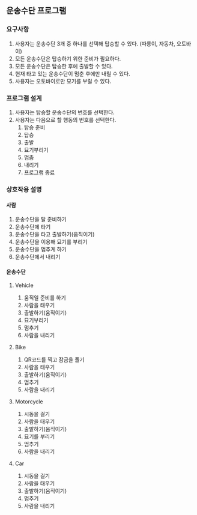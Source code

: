 ## 운송수단 프로그램

### 요구사항
1. 사용자는 운송수단 3개 중 하나를 선택해 탑승할 수 있다. (따릉이, 자동차, 오토바이)
2. 모든 운송수단은 탑승하기 위한 준비가 필요하다.
3. 모든 운송수단은 탑승한 후에 출발할 수 있다.
4. 현재 타고 있는 운송수단이 멈춘 후에만 내릴 수 있다.
5. 사용자는 오토바이로만 묘기를 부릴 수 있다.

### 프로그램 설계
1. 사용자는 탑승할 운송수단의 번호를 선택한다.
2. 사용자는 다음으로 할 행동의 번호를 선택한다.
   1. 탑승 준비
   2. 탑승
   3. 출발
   4. 묘기부리기
   5. 멈춤
   6. 내리기
   7. 프로그램 종료

### 상호작용 설명

#### 사람
1. 운송수단을 탈 준비하기
2. 운송수단에 타기
3. 운송수단을 타고 출발하기(움직이기)
4. 운송수단을 이용해 묘기를 부리기
5. 운송수단을 멈추게 하기
6. 운송수단에서 내리기

#### 운송수단
1. Vehicle
   1. 움직일 준비를 하기
   2. 사람을 태우기
   3. 출발하기(움직이기)
   4. 묘기부리기
   5. 멈추기
   6. 사람을 내리기

2. Bike
   1. QR코드를 찍고 잠금을 풀기
   2. 사람을 태우기
   3. 출발하기(움직이기)
   4. 멈추기
   5. 사람을 내리기
3. Motorcycle
   1. 시동을 걸기
   2. 사람을 태우기
   3. 출발하기(움직이기)
   4. 묘기를 부리기
   5. 멈추기
   6. 사람을 내리기

4. Car
   1. 시동을 걸기
   2. 사람을 태우기
   3. 출발하기(움직이기)
   4. 멈추기
   5. 사람을 내리기
